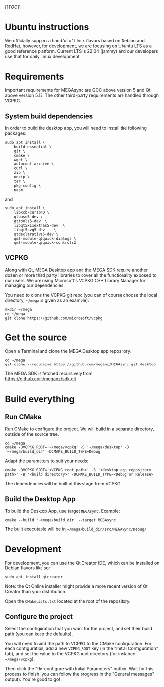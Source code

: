 [[_TOC_]]

# Ubuntu instructions

We officially support a handful of Linux flavors based on Debian and RedHat,
however, for development, we are focusing on Ubuntu LTS as a good reference platform.
Current LTS is 22.04 (jammy) and our developers use that for daily Linux development.

# Requirements

Important requirements for MEGAsync are GCC above version 5 and Qt above version 5.15. The
other third-party requirements are handled through VCPKG.

## System build dependencies
In order to build the desktop app, you will need to install the following packages:
```
sudo apt install \
    build-essential \
    git \
    cmake \
    wget \
    autoconf-archive \
    curl \
    zip \
    unzip \
    tar \
    pkg-config \
    nasm
```
and
```
sudo apt install \
    libxcb-cursor0 \
    qtbase5-dev \
    qttools5-dev  \
    libqt5x11extras5-dev  \
    libqt5svg5-dev    \
    qtdeclarative5-dev \
    qml-module-qtquick-dialogs \
    qml-module-qtquick-controls2
```
## VCPKG
Along with Qt, MEGA Desktop app and the MEGA SDK require another dozen or more
third party libraries to cover all the functionality exposed to our users. We are
using Microsoft's VCPKG C++ Library Manager for managing our dependencies.

You need to clone the VCPKG git repo (you can of course choose the local directory, `~/mega` is given as an example):
```
mkdir ~/mega
cd ~/mega
git clone https://github.com/microsoft/vcpkg
```

# Get the source
Open a Terminal and clone the MEGA Desktop app repository:

```
cd ~/mega
git clone --recursive https://github.com/meganz/MEGAsync.git desktop
```
The MEGA SDK is fetched recursively from https://github.com/meganz/sdk.git

# Build everything

## Run CMake
Run CMake to configure the project. We will build in a separate directory, outside of the source tree.
```
cd ~/mega
cmake -DVCPKG_ROOT='~/mega/vcpkg' -S '~/mega/desktop' -B '~/mega/build_dir' -DCMAKE_BUILD_TYPE=Debug
```
Adapt the parameters to suit your needs:
```
cmake -DVCPKG_ROOT='<VCPKG root path>' -S '<desktop app repository path>' -B '<build directory>' -DCMAKE_BUILD_TYPE=<Debug or Release>
```

The dependencies will be built at this stage from VCPKG.

## Build the Desktop App
To build the Desktop App, use target `MEGAsync`.
Example:
```
cmake --build '~/mega/build_dir' --target MEGAsync
```

The built executable will be in `~/mega/build_dir/src/MEGASync/Debug/`


# Development

For development, you can use the Qt Creator IDE, which can be installed on Debian flavors like so:
```
sudo apt install qtcreator
```
 Note: the Qt Online installer might provide a more recent version of Qt Creator than your distribution.

Open the `CMakeLists.txt` located at the root of the repository.

## Configure the project
Select the configuration that you want for the project, and set their build path (you can keep the defaults).

You will need to add the path to VCPKG to the CMake configuration. For each configuration, add a new `VCPKG_ROOT` key (in the "Initial Configuration" tab), and set the value to the VCPKG root directory (for instance `~/mega/vcpkg`).

Then click the "Re-configure with Initial Parameters" button. Wait for this process to finish (you can follow the progress in the "General messages" output).
You're good to go!